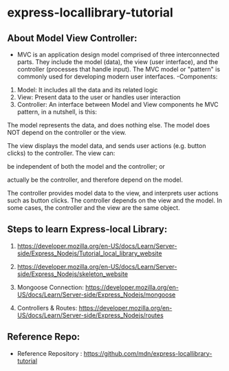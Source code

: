 # express-locallibrary-tutorial
## About Model View Controller:
- MVC is an application design model comprised of three interconnected parts. They include the model (data), the view (user interface), and the controller (processes that handle input). The MVC model or "pattern" is commonly used for developing modern user interfaces.
-Components:  
1. Model: It includes all the data and its related logic
2. View: Present data to the user or handles user interaction
3. Controller: An interface between Model and View components
he MVC pattern, in a nutshell, is this:

The model represents the data, and does nothing else. The model does NOT depend on the controller or the view.

The view displays the model data, and sends user actions (e.g. button clicks) to the controller. The view can:

be independent of both the model and the controller; or

actually be the controller, and therefore depend on the model.

The controller provides model data to the view, and interprets user actions such as button clicks. The controller depends on the view and the model. In some cases, the controller and the view are the same object.

## Steps to learn Express-local Library:

1. https://developer.mozilla.org/en-US/docs/Learn/Server-side/Express_Nodejs/Tutorial_local_library_website

1. https://developer.mozilla.org/en-US/docs/Learn/Server-side/Express_Nodejs/skeleton_website

1. Mongoose Connection: https://developer.mozilla.org/en-US/docs/Learn/Server-side/Express_Nodejs/mongoose

1. Controllers & Routes: https://developer.mozilla.org/en-US/docs/Learn/Server-side/Express_Nodejs/routes

## Reference Repo:
- Reference Repository : https://github.com/mdn/express-locallibrary-tutorial